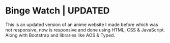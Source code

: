 # Binge Watch | UPDATED
This is an updated version of an anime website I made before which was not responsive, now is responsive and done using HTML, CSS &amp; JavaScript. Along with Bootstrap and libraries like AOS &amp; Typed.
